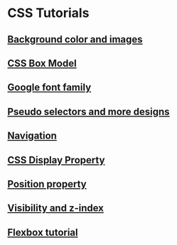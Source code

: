 # CSS Tutorials
## <a href="tut17.htm">Background color and images</a>
## <a href="tut20.htm">CSS Box Model</a>
## <a href="tut21.htm">Google font family</a>
## <a href="tut22.htm">Pseudo selectors and more designs </a>
## <a href="tut23.htm">Navigation</a>
## <a href="tut24.htm">CSS Display Property</a>
## <a href="tut25.htm">Position property</a>
## <a href="tut27.htm">Visibility and z-index</a>
## <a href="tut28.htm">Flexbox tutorial</a>




